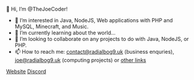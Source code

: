 👋 Hi, I’m @TheJoeCoder!
- 👀 I’m interested in Java, NodeJS, Web applications with PHP and MySQL, Minecraft, and Music.
- 🌱 I’m currently learning about the world...
- 💞️ I’m looking to collaborate on any projects to do with Java, NodeJS, or PHP.
- 📫 How to reach me: contact@radialbog9.uk (business enquries), joe@radialbog9.uk (computing projects) or [other links](https://linktr.ee/Radialbog9)

[Website](https://radialbog9.uk)
[Discord](https://discord.radialbog9.uk)
